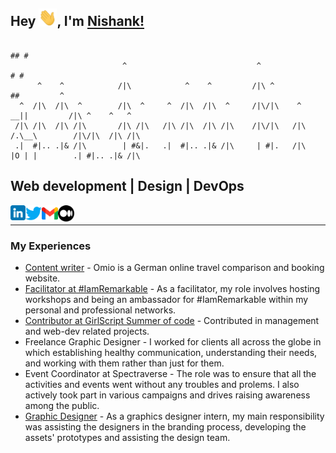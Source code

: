 ## Hey <img src="./assets/Hi.gif" width="29px">, I'm [Nishank!](https://nishank-priydarshi.netlify.app/)

```
                                                                                ## #
                         ^                             ^                       # #                      
      ^    ^            /|\            ^    ^         /|\ ^                   ##         ^              
  ^  /|\  /|\  ^        /|\  ^     ^  /|\  /|\  ^     /|\/|\    ^          __||         /|\ ^    ^   ^ 
 /|\ /|\  /|\ /|\       /|\ /|\   /|\ /|\  /|\ /|\    /|\/|\   /|\        /.\__\        /|\/|\  /|\ /|\
 .|  #|.. .|& /|\        | #&|.   .|  #|.. .|& /|\     | #|.   /|\        |O | |        .| #|.. .|& /|\
```

## Web development | Design | DevOps

<a href="https://www.linkedin.com/in/nishank-priydarshi-2526551ba/">
  <img align="left" width="24px" src="./assets/linkedin.png"  />
</a>
<a href="https://twitter.com/nishankstwt">
  <img align="left" width="26px" src="./assets/twitter.png" />
</a>
<a href="mailto:nishankpr435@gmail.com">
  <img align="left" width="26px" src="./assets/gmail.png" />
</a>
<a href="https://medium.com/@nishankpr">
  <img align="left" width="26px" src="./assets/medium.png" />
</a>
<br>
<hr>

### My Experiences
- [Content writer](https://www.omio.com/) - Omio is a German online travel comparison and booking website.
- [Facilitator at #IamRemarkable](https://iamremarkable.withgoogle.com/) - As a facilitator, my role involves hosting workshops and being an ambassador for #IamRemarkable within my personal and professional networks.
- [Contributor at GirlScript Summer of code](https://gssoc.girlscript.tech/) - Contributed in management and web-dev related projects.
- Freelance Graphic Designer - I worked for clients all across the globe in which establishing healthy communication, understanding their needs, and working with them rather than just for them.
- Event Coordinator at Spectraverse - The role was to ensure that all the activities and events went without any troubles and prolems. I also actively took part in various campaigns and drives raising awareness among the public.
- [Graphic Designer](https://yellowfishes.com/) - As a graphics designer intern, my main responsibility was assisting the designers in the branding process, developing the assets' prototypes and assisting the design team.
